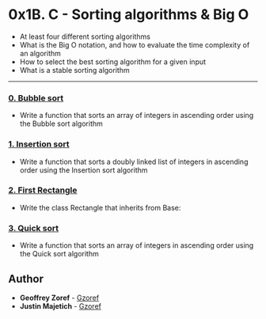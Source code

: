 # 0x1B. C - Sorting algorithms & Big O


* At least four different sorting algorithms
* What is the Big O notation, and how to evaluate the time complexity of an algorithm
* How to select the best sorting algorithm for a given input
* What is a stable sorting algorithm

---

### [0. Bubble sort](0-bubble_sort.c)
* Write a function that sorts an array of integers in ascending order using the Bubble sort algorithm

### [1. Insertion sort](1-insertion_sort_list.c)
* Write a function that sorts a doubly linked list of integers in ascending order using the Insertion sort algorithm


### [2. First Rectangle](./models/rectangle.py)
* Write the class Rectangle that inherits from Base:


### [3. Quick sort](3-quick_sort.c)
* Write a function that sorts an array of integers in ascending order using the Quick sort algorithm


## Author
* **Geoffrey Zoref** - [Gzoref](https://github.com/Gzoref)
* **Justin Majetich** - [Gzoref](https://github.com/justinmajetich)
